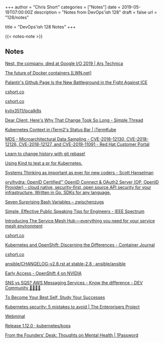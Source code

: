+++
author = "Chris Short"
categories = ["Notes"]
date = 2019-05-19T07:00:00Z
description = "Notes from DevOps'ish 128"
draft = false
url = "128/notes"

title = "DevOps'ish 128 Notes"
+++

{{< notes-note >}}

## Notes

[Nest, the company, died at Google I/O 2019 | Ars Technica](https://arstechnica.com/gadgets/2019/05/nest-the-company-died-at-google-io-2019/)

[The future of Docker containers [LWN.net]](https://lwn.net/SubscriberLink/788282/899e5f7ac6f448d2/)

[Palantir's Github Page Is the New Battleground in the Fight Against ICE](https://gizmodo.com/palantirs-github-page-is-the-new-battleground-in-the-fi-1834680574)

[cshort.co](https://cshort.co/2WFLBLt)

[cshort.co](https://cshort.co/2LH3uZh)

[kylix3511/localk8s](https://github.com/kylix3511/localk8s)

[Dear Client, Here's Why That Change Took So Long - Simple Thread](https://www.simplethread.com/dear-client-heres-why-that-change-took-so-long/)

[Kubernetes Context in iTerm2's Status Bar | iTermKube](https://sig.gy/itermkube/)

[MDS - Microarchitectural Data Sampling - CVE-2018-12130, CVE-2018-12126, CVE-2018-12127, and CVE-2019-11091 - Red Hat Customer Portal](https://access.redhat.com/security/vulnerabilities/mds)

[Learn to change history with git rebase!](https://git-rebase.io/)

[Using Kind to test a pr for Kubernetes.](https://mauilion.dev/posts/kind-k8s-testing/)

[Systems Thinking as important as ever for new coders - Scott Hanselman](https://www.hanselman.com/blog/SystemsThinkingAsImportantAsEverForNewCoders.aspx)

[ory/hydra: OpenID Certified™ OpenID Connect & OAuth2 Server (OP, OpenID Provider) - cloud native, security-first, open source API security for your infrastructure. Written in Go. SDKs for any language.](https://github.com/ory/hydra)

[Seven Surprising Bash Variables – zwischenzugs](https://zwischenzugs.com/2019/05/11/seven-surprising-bash-variables/)

[Simple, Effective Public Speaking Tips for Engineers - IEEE Spectrum](https://spectrum.ieee.org/the-institute/ieee-member-news/simple-effective-public-speaking-tips-for-engineers)

[Introducing The Service Mesh Hub — everything you need for your service mesh environment](https://medium.com/solo-io/introducing-the-service-mesh-hub-everything-you-need-for-your-service-mesh-environment-679225a566b0)

[cshort.co](https://cshort.co/2Q0CClq)

[Kubernetes and OpenShift: Discerning the Differences - Container Journal](https://containerjournal.com/2019/05/14/kubernetes-and-openshift-discerning-the-differences/)

[cshort.co](https://cshort.co/2EdDgrh)

[ansible/CHANGELOG-v2.8.rst at stable-2.8 · ansible/ansible](https://github.com/ansible/ansible/blob/stable-2.8/changelogs/CHANGELOG-v2.8.rst)

[Early Access - OpenShift 4 on NVIDIA](https://www.openshift.com/accelerated-ai)

[SNS vs SQS? AWS Messaging Services - Know the difference - DEV Community 👩‍💻👨‍💻](https://dev.to/andrewbrown/sns-vs-sqs-aws-messaging-services-know-the-difference-49p)

[To Become Your Best Self, Study Your Successes](https://hbr.org/2019/05/to-become-your-best-self-study-your-successes)

[Kubernetes security: 5 mistakes to avoid | The Enterprisers Project](https://enterprisersproject.com/article/2019/5/kubernetes-security-5-mistakes)

[Webminal](http://www.webminal.org/fulc/)

[Release 1.12.0 · kubernetes/kops](https://github.com/kubernetes/kops/releases/tag/1.12.0)

[From the Founders' Desk: Thoughts on Mental Health | 1Password](https://blog.1password.com/thoughts-on-mental-health/)
